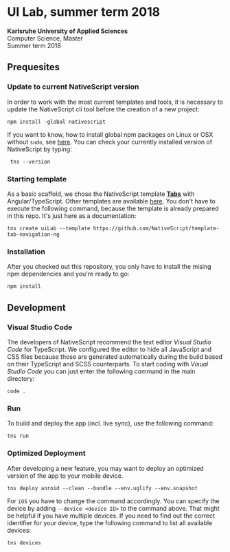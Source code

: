 # UI Lab, summer term 2018

**Karlsruhe University of Applied Sciences**  
Computer Science, Master  
Summer term 2018  

## Prequesites

### Update to current NativeScript version

In order to work with the most current templates and tools, it is necessary to update the NativeScript cli tool before the creation of a new project:

	npm install -global nativescript

If you want to know, how to install global npm packages on Linux or OSX without `sudo`, see [here](https://johnpapa.net/node-and-npm-without-sudo/). You can check your currently installed version of NativeScript by typing:

	 tns --version

### Starting template

As a basic scaffold, we chose the NativeScript template **[Tabs](https://github.com/NativeScript/template-tab-navigation-ng)** with Angular/TypeScript. Other templates are available [here](https://docs.nativescript.org/tooling/app-templates). You don't have to execute the following command, because the template is already prepared in this repo. It's just here as a documentation:

	tns create uiLab --template https://github.com/NativeScript/template-tab-navigation-ng


### Installation

After you checked out this repository, you only have to install the mising npm dependencies and you're ready to go:

	npm install

## Development

### Visual Studio Code

The developers of NativeScript recommend the text editor *Visual Studio Code* for TypeScript. We configured the editor to hide all JavaScript and CSS files because those are generated automatically during the build based on their TypeScript and SCSS counterparts. To start coding with *Visual Studio Code* you can just enter the following command in the main directory:

	code .

### Run

To build and deploy the app (incl. live sync), use the following command:

	tns run

### Optimized Deployment

After developing a new feature, you may want to deploy an optimized version of the app to your mobile device.

	tns deploy anroid --clean --bundle --env.uglify --env.snapshot

For `iOS` you have to change the command accordingly. You can specify the device by adding `--device <device ID>` to the command above. That might be helpful if you have multiple devices. If you need to find out the correct identifier for your device, type the following command to list all available devices:

	tns devices



